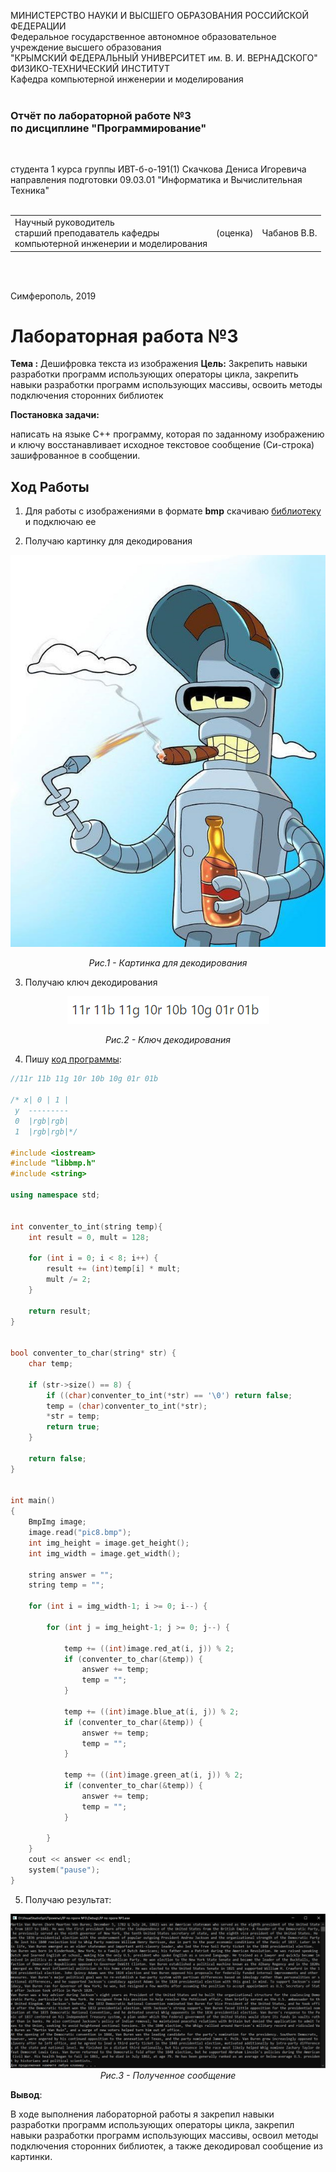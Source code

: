 МИНИСТЕРСТВО НАУКИ  И ВЫСШЕГО ОБРАЗОВАНИЯ РОССИЙСКОЙ ФЕДЕРАЦИИ  
Федеральное государственное автономное образовательное учреждение высшего образования  
"КРЫМСКИЙ ФЕДЕРАЛЬНЫЙ УНИВЕРСИТЕТ им. В. И. ВЕРНАДСКОГО"  
ФИЗИКО-ТЕХНИЧЕСКИЙ ИНСТИТУТ  
Кафедра компьютерной инженерии и моделирования
<br/><br/>

### Отчёт по лабораторной работе №3 <br/> по дисциплине "Программирование"
<br/>

студента 1 курса группы ИВТ-б-о-191(1)
Скачкова Дениса Игоревича
направления подготовки 09.03.01 "Информатика и Вычислительная Техника"  
<br/>

<table>
<tr><td>Научный руководитель<br/> старший преподаватель кафедры<br/> компьютерной инженерии и моделирования</td>
<td>(оценка)</td>
<td>Чабанов В.В.</td>
</tr>
</table>
<br/><br/>

Симферополь, 2019





# Лабораторная работа №3
**Тема :** Дешифровка текста из изображения
**Цель:** Закрепить навыки разработки программ использующих операторы цикла, закрепить навыки разработки программ использующих массивы, освоить методы подключения сторонних библиотек

**Постановка задачи:**

написать на языке С++ программу, которая по заданному изображению и ключу восстанавливает исходное текстовое сообщение (Си-строка) зашифрованное в сообщении.

##  **Ход Работы**

1. Для работы с изображениями в формате **bmp** скачиваю <a  href="https://github.com/marc-q/libbmp"> библиотеку</a> и подключаю ее

2. Получаю картинку для декодирования

<p align="center"><img src="https://github.com/JustForUniversity/Programming-Lab/blob/master/lr%233/Screenshots/%D0%A0%D0%B8%D1%81.1%20-%20%D0%9A%D0%B0%D1%80%D1%82%D0%B8%D0%BD%D0%BA%D0%B0%20%D0%B4%D0%BB%D1%8F%20%D0%B4%D0%B5%D0%BA%D0%BE%D0%B4%D0%B8%D1%80%D0%BE%D0%B2%D0%B0%D0%BD%D0%B8%D1%8F.bmp" alt=""></p>
<p align="center"><i>Рис.1 - Картинка для декодирования</i></p>

3. Получаю ключ декодирования

<p align="center"><img src="https://github.com/JustForUniversity/Programming-Lab/blob/master/lr%233/Screenshots/%D0%A0%D0%B8%D1%81.2%20-%20%D0%9A%D0%BB%D1%8E%D1%87%20%D0%B4%D0%B5%D0%BA%D0%BE%D0%B4%D0%B8%D1%80%D0%BE%D0%B2%D0%B0%D0%BD%D0%B8%D1%8F.PNG" alt=""></p>
<p align="center"><i>Рис.2 - Ключ декодирования</i></p>

4. Пишу <a  href="https://github.com/JustForUniversity/Programming-Lab/blob/master/lr%233/Source.md"> код программы</a>:
```c++
//11r 11b 11g 10r 10b 10g 01r 01b

/* x| 0 | 1 |
 y  ---------
 0  |rgb|rgb|
 1  |rgb|rgb|*/

#include <iostream>
#include "libbmp.h"
#include <string>

using namespace std;


int conventer_to_int(string temp){
	int result = 0, mult = 128;

	for (int i = 0; i < 8; i++) {
		result += (int)temp[i] * mult;
		mult /= 2;
	}

	return result;
}


bool conventer_to_char(string* str) {
	char temp;

	if (str->size() == 8) {
		if ((char)conventer_to_int(*str) == '\0') return false;
		temp = (char)conventer_to_int(*str);
		*str = temp;
		return true;
	}
	
	return false;
}


int main()
{
	BmpImg image;
	image.read("pic8.bmp");
	int img_height = image.get_height();
	int img_width = image.get_width();

	string answer = "";
	string temp = "";

	for (int i = img_width-1; i >= 0; i--) {

		for (int j = img_height-1; j >= 0; j--) {

			temp += ((int)image.red_at(i, j)) % 2;
			if (conventer_to_char(&temp)) {
				answer += temp;
				temp = "";
			}

			temp += ((int)image.blue_at(i, j)) % 2;
			if (conventer_to_char(&temp)) {
				answer += temp;
				temp = "";
			}

			temp += ((int)image.green_at(i, j)) % 2;
			if (conventer_to_char(&temp)) {
				answer += temp;
				temp = "";
			}

		}
	}
	cout << answer << endl;
	system("pause");
}
```
5. Получаю результат:

<p align="center"><img src="https://github.com/JustForUniversity/Programming-Lab/blob/master/lr%233/Screenshots/%D0%A0%D0%B8%D1%81.3%20-%20%D0%9F%D0%BE%D0%BB%D1%83%D1%87%D0%B5%D0%BD%D0%BD%D0%BE%D0%B5%20%D1%81%D0%BE%D0%BE%D0%B1%D1%89%D0%B5%D0%BD%D0%B8%D0%B5.PNG"><i>Рис.3 - Полученное сообщение</i></p>

**Вывод**: 

В ходе выполнения лабораторной работы я закрепил навыки разработки программ использующих операторы цикла, закрепил навыки разработки программ использующих массивы, освоил методы подключения сторонних библиотек, а также декодировал сообщение из картинки.
